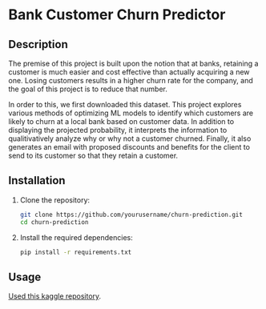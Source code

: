 # Bank Customer Churn Predictor

## Description
The premise of this project is built upon the notion that at banks, retaining a customer is much easier and cost effective than actually acquiring a new one. Losing customers results in a higher churn rate for the company, and the goal of this project is to reduce that number. 

In order to this, we first downloaded this dataset. This project explores various methods of optimizing ML models to identify which customers are likely to churn at a local bank based on customer data. In addition to displaying the projected probability, it interprets the information to qualitivatively analyze why or why not a customer churned. Finally, it also generates an email with proposed discounts and benefits for the client to send to its customer so that they retain a customer.

## Installation

1. Clone the repository:
   ```bash
   git clone https://github.com/yourusername/churn-prediction.git
   cd churn-prediction
   ```

2. Install the required dependencies:
   ```bash
   pip install -r requirements.txt
   ```

## Usage


[Used this kaggle repository](https://www.kaggle.com/datasets/mathchi/churn-for-bank-customers). 

